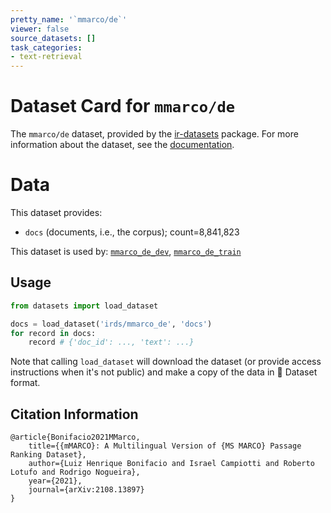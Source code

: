 ```yaml
---
pretty_name: '`mmarco/de`'
viewer: false
source_datasets: []
task_categories:
- text-retrieval
---
```


# Dataset Card for `mmarco/de`

The `mmarco/de` dataset, provided by the [ir-datasets](https://ir-datasets.com/) package.
For more information about the dataset, see the [documentation](https://ir-datasets.com/mmarco#mmarco/de).

# Data

This dataset provides:
 - `docs` (documents, i.e., the corpus); count=8,841,823


This dataset is used by: [`mmarco_de_dev`](https://huggingface.co/datasets/irds/mmarco_de_dev), [`mmarco_de_train`](https://huggingface.co/datasets/irds/mmarco_de_train)


## Usage

```python
from datasets import load_dataset

docs = load_dataset('irds/mmarco_de', 'docs')
for record in docs:
    record # {'doc_id': ..., 'text': ...}

```

Note that calling `load_dataset` will download the dataset (or provide access instructions when it's not public) and make a copy of the
data in 🤗 Dataset format.

## Citation Information

```
@article{Bonifacio2021MMarco,
    title={{mMARCO}: A Multilingual Version of {MS MARCO} Passage Ranking Dataset},
    author={Luiz Henrique Bonifacio and Israel Campiotti and Roberto Lotufo and Rodrigo Nogueira},
    year={2021},
    journal={arXiv:2108.13897}
}
```
